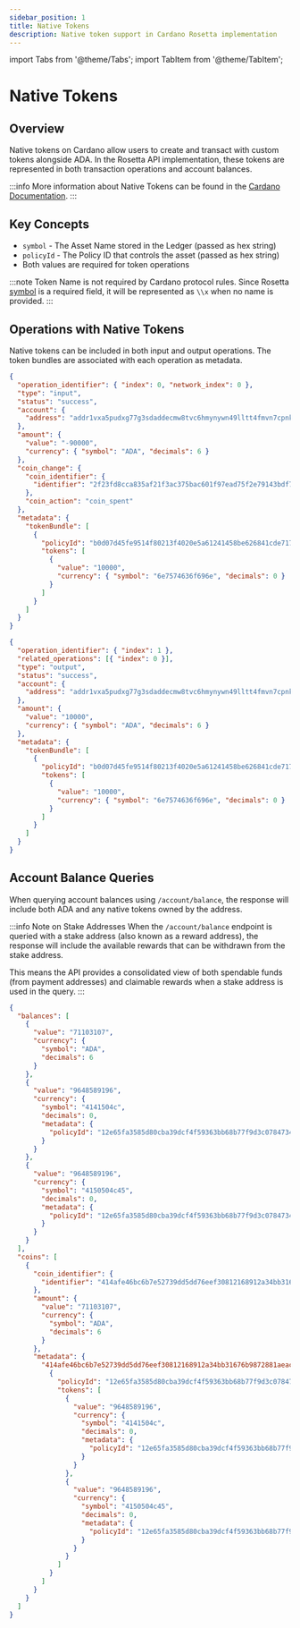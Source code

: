 ```yaml
---
sidebar_position: 1
title: Native Tokens
description: Native token support in Cardano Rosetta implementation
---
```


import Tabs from '@theme/Tabs';
import TabItem from '@theme/TabItem';

# Native Tokens

## Overview

Native tokens on Cardano allow users to create and transact with custom tokens alongside ADA. In the Rosetta API implementation, these tokens are represented in both transaction operations and account balances.

:::info
More information about Native Tokens can be found in the [Cardano Documentation](https://docs.cardano.org/developer-resources/native-tokens).
:::

## Key Concepts

- `symbol` - The Asset Name stored in the Ledger (passed as hex string)
- `policyId` - The Policy ID that controls the asset (passed as hex string)
- Both values are required for token operations

:::note
Token Name is not required by Cardano protocol rules. Since Rosetta [symbol](https://www.rosetta-api.org/docs/1.4.4/models/Currency.html) is a required field, it will be represented as `\\x` when no name is provided.
:::

## Operations with Native Tokens

Native tokens can be included in both input and output operations. The token bundles are associated with each operation as metadata.

<Tabs>
  <TabItem value="input" label="Input Operation" default>

```json
{
  "operation_identifier": { "index": 0, "network_index": 0 },
  "type": "input",
  "status": "success",
  "account": {
    "address": "addr1vxa5pudxg77g3sdaddecmw8tvc6hmynywn49lltt4fmvn7cpnkcpx"
  },
  "amount": {
    "value": "-90000",
    "currency": { "symbol": "ADA", "decimals": 6 }
  },
  "coin_change": {
    "coin_identifier": {
      "identifier": "2f23fd8cca835af21f3ac375bac601f97ead75f2e79143bdf71fe2c4be043e8f:1"
    },
    "coin_action": "coin_spent"
  },
  "metadata": {
    "tokenBundle": [
      {
        "policyId": "b0d07d45fe9514f80213f4020e5a61241458be626841cde717cb38a7",
        "tokens": [
          {
            "value": "10000",
            "currency": { "symbol": "6e7574636f696e", "decimals": 0 }
          }
        ]
      }
    ]
  }
}
```

  </TabItem>
  <TabItem value="output" label="Output Operation">

```json
{
  "operation_identifier": { "index": 1 },
  "related_operations": [{ "index": 0 }],
  "type": "output",
  "status": "success",
  "account": {
    "address": "addr1vxa5pudxg77g3sdaddecmw8tvc6hmynywn49lltt4fmvn7cpnkcpx"
  },
  "amount": {
    "value": "10000",
    "currency": { "symbol": "ADA", "decimals": 6 }
  },
  "metadata": {
    "tokenBundle": [
      {
        "policyId": "b0d07d45fe9514f80213f4020e5a61241458be626841cde717cb38a7",
        "tokens": [
          {
            "value": "10000",
            "currency": { "symbol": "6e7574636f696e", "decimals": 0 }
          }
        ]
      }
    ]
  }
}
```

  </TabItem>
</Tabs>

## Account Balance Queries

When querying account balances using `/account/balance`, the response will include both ADA and any native tokens owned by the address.

:::info Note on Stake Addresses
When the `/account/balance` endpoint is queried with a stake address (also known as a reward address), the response will include the available rewards that can be withdrawn from the stake address.

This means the API provides a consolidated view of both spendable funds (from payment addresses) and claimable rewards when a stake address is used in the query.
:::

```json
{
  "balances": [
    {
      "value": "71103107",
      "currency": {
        "symbol": "ADA",
        "decimals": 6
      }
    },
    {
      "value": "9648589196",
      "currency": {
        "symbol": "4141504c",
        "decimals": 0,
        "metadata": {
          "policyId": "12e65fa3585d80cba39dcf4f59363bb68b77f9d3c0784734427b1517"
        }
      }
    },
    {
      "value": "9648589196",
      "currency": {
        "symbol": "4150504c45",
        "decimals": 0,
        "metadata": {
          "policyId": "12e65fa3585d80cba39dcf4f59363bb68b77f9d3c0784734427b1517"
        }
      }
    }
  ],
  "coins": [
    {
      "coin_identifier": {
        "identifier": "414afe46bc6b7e52739dd5dd76eef30812168912a34bb31676b9872881aeacd2:0"
      },
      "amount": {
        "value": "71103107",
        "currency": {
          "symbol": "ADA",
          "decimals": 6
        }
      },
      "metadata": {
        "414afe46bc6b7e52739dd5dd76eef30812168912a34bb31676b9872881aeacd2:0": [
          {
            "policyId": "12e65fa3585d80cba39dcf4f59363bb68b77f9d3c0784734427b1517",
            "tokens": [
              {
                "value": "9648589196",
                "currency": {
                  "symbol": "4141504c",
                  "decimals": 0,
                  "metadata": {
                    "policyId": "12e65fa3585d80cba39dcf4f59363bb68b77f9d3c0784734427b1517"
                  }
                }
              },
              {
                "value": "9648589196",
                "currency": {
                  "symbol": "4150504c45",
                  "decimals": 0,
                  "metadata": {
                    "policyId": "12e65fa3585d80cba39dcf4f59363bb68b77f9d3c0784734427b1517"
                  }
                }
              }
            ]
          }
        ]
      }
    }
  ]
}
```
